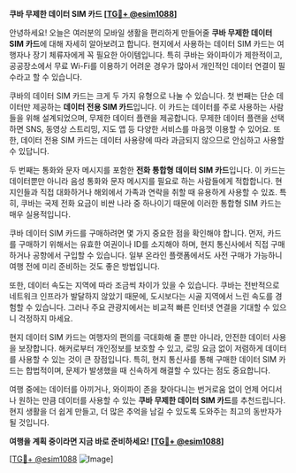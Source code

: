 **쿠바 무제한 데이터 SIM 카드 [[TG💪+ @esim1088](https://t.me/s/esim1088)]**

안녕하세요! 오늘은 여러분의 모바일 생활을 편리하게 만들어줄 **쿠바 무제한 데이터 SIM 카드**에 대해 자세히 알아보려고 합니다. 현지에서 사용하는 데이터 SIM 카드는 여행자나 장기 체류자에게 꼭 필요한 아이템입니다. 특히 쿠바는 와이파이가 제한적이고, 공공장소에서 무료 Wi-Fi를 이용하기 어려운 경우가 많아서 개인적인 데이터 연결이 필수라고 할 수 있습니다.

쿠바의 데이터 SIM 카드는 크게 두 가지 유형으로 나눌 수 있습니다. 첫 번째는 단순 데이터만 제공하는 **데이터 전용 SIM 카드**입니다. 이 카드는 데이터를 주로 사용하는 사람들을 위해 설계되었으며, 무제한 데이터 플랜을 제공합니다. 무제한 데이터 플랜을 선택하면 SNS, 동영상 스트리밍, 지도 앱 등 다양한 서비스를 마음껏 이용할 수 있어요. 또한, 데이터 전용 SIM 카드는 데이터 사용량에 따라 과금되지 않으므로 안심하고 사용할 수 있답니다.

두 번째는 통화와 문자 메시지를 포함한 **전화 통합형 데이터 SIM 카드**입니다. 이 카드는 데이터뿐만 아니라 음성 통화와 문자 메시지를 필요로 하는 사람들에게 적합합니다. 현지인들과 직접 대화하거나 해외에서 가족과 연락을 취할 때 유용하게 사용할 수 있죠. 특히, 쿠바는 국제 전화 요금이 비싼 나라 중 하나이기 때문에 이러한 통합형 SIM 카드는 매우 실용적입니다.

쿠바 데이터 SIM 카드를 구매하려면 몇 가지 중요한 점을 확인해야 합니다. 먼저, 카드를 구매하기 위해서는 유효한 여권이나 ID를 소지해야 하며, 현지 통신사에서 직접 구매하거나 공항에서 구입할 수 있습니다. 일부 온라인 플랫폼에서도 사전 구매가 가능하니 여행 전에 미리 준비하는 것도 좋은 방법입니다.

또한, 데이터 속도는 지역에 따라 조금씩 차이가 있을 수 있습니다. 쿠바는 전반적으로 네트워크 인프라가 발달하지 않았기 때문에, 도시보다는 시골 지역에서 느린 속도를 경험할 수 있습니다. 그러나 주요 관광지에서는 비교적 빠른 인터넷 연결을 기대할 수 있으니 걱정하지 마세요.

현지 데이터 SIM 카드는 여행자의 편의를 극대화해 줄 뿐만 아니라, 안전한 데이터 사용을 보장합니다. 해커로부터 개인정보를 보호할 수 있고, 로밍 요금 없이 저렴하게 데이터를 사용할 수 있는 것이 큰 장점입니다. 특히, 현지 통신사를 통해 구매한 데이터 SIM 카드는 합법적이며, 문제가 발생했을 때 신속하게 해결할 수 있다는 점도 중요합니다.

여행 중에는 데이터를 아끼거나, 와이파이 존을 찾아다니는 번거로움 없이 언제 어디서나 원하는 만큼 데이터를 사용할 수 있는 **쿠바 무제한 데이터 SIM 카드**를 추천드립니다. 현지 생활을 더 쉽게 만들고, 더 많은 추억을 남길 수 있도록 도와주는 최고의 동반자가 될 것입니다.

**여행을 계획 중이라면 지금 바로 준비하세요! [[TG💪+ @esim1088](https://t.me/s/esim1088)]**

[[TG💪+ @esim1088](https://t.me/s/esim1088) ![Image](https://i.postimg.cc/Y0z9fWf4/image.png)]